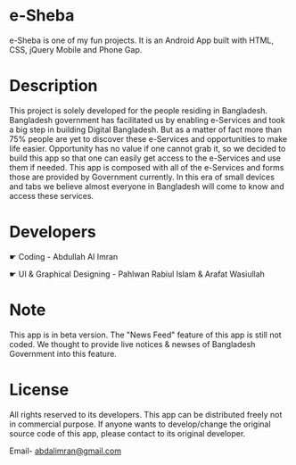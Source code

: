 # e-Sheba
e-Sheba is one of my fun projects. It is an Android App built with HTML, CSS, jQuery Mobile and Phone Gap.

# Description
This project is solely developed for the people residing in Bangladesh. Bangladesh government has facilitated us by enabling e-Services and took a big step in building Digital Bangladesh. But as a matter of fact more than 75% people are yet to discover these e-Services and opportunities to make life easier. Opportunity has no value if one cannot grab it, so we decided to build this app so that one can easily get access to the e-Services and use them if needed. This app is composed with all of the e-Services and forms those are provided by Government currently. In this era of small devices and tabs we believe almost everyone in Bangladesh will come to know and access these services.

# Developers
☛ Coding - Abdullah Al Imran

☛ UI & Graphical Designing - Pahlwan Rabiul Islam & Arafat Wasiullah

# Note
This app is in beta version. The "News Feed" feature of this app is still not coded. We thought to provide live notices & newses of Bangladesh Government into this feature.

# License
All rights reserved to its developers. This app can be distributed freely not in commercial purpose. If anyone wants to develop/change the original source code of this app, please contact to its original developer. 

Email- abdalimran@gmail.com
